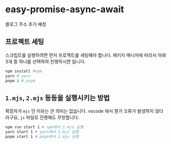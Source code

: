 # easy-promise-async-await

블로그 주소 추가 예정

## 프로젝트 세팅

스크립트를 실행하려면 먼저 프로젝트를 세팅해야 합니다. 패키지 매니저에 따라서 아래 3개 중 하나를 선택하여 진행하시면 됩니다.

```bash
npm install #npm
yarn # yarn
pnpm i # pnpm
```

## `1.mjs`, `2.mjs` 등등을 실행시키는 방법

확장자가 `mjs` 인 이유는 큰 의미는 없습니다. vscode 에서 뭔가 오류가 발생하지 않더라구요, `js` 파일로 진행해도 무방합니다.

```bash
npm run start 1 # npm에서 1.mjs 실행
yarn start 1 # yarn에서 1.mjs 실행
pnpm start 1 # pnpm에서 1.mjs 실행
```
